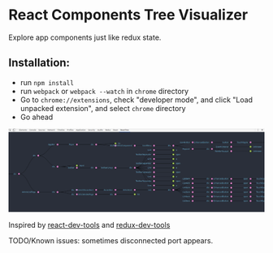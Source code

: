 # React Components Tree Visualizer

Explore app components just like redux state.

## Installation:

- run `npm install`
- run `webpack` or `webpack --watch` in `chrome` directory
- Go to `chrome://extensions`, check "developer mode", and click "Load
unpacked extension", and select `chrome` directory
- Go ahead

![](/images/react-app-view.png)


Inspired by [react-dev-tools]( https://github.com/facebook/react-devtools) and
[redux-dev-tools](https://github.com/gaearon/redux-devtools)

TODO/Known issues: sometimes disconnected port appears.
